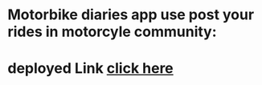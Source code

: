 # Motorbike diaries app use post your rides in motorcyle community:

# deployed Link [click here](https://epic-bassi-425708.netlify.app/)

